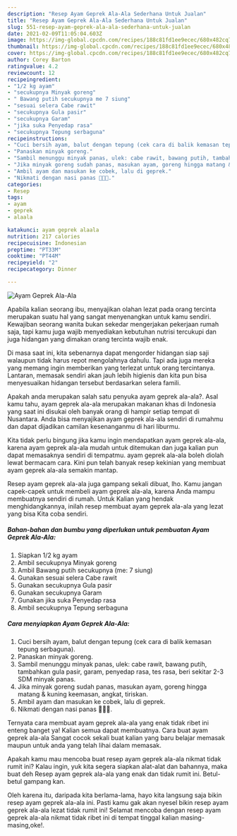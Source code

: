 ```yaml
---
description: "Resep Ayam Geprek Ala-Ala Sederhana Untuk Jualan"
title: "Resep Ayam Geprek Ala-Ala Sederhana Untuk Jualan"
slug: 551-resep-ayam-geprek-ala-ala-sederhana-untuk-jualan
date: 2021-02-09T11:05:04.603Z
image: https://img-global.cpcdn.com/recipes/188c81fd1ee9ecec/680x482cq70/ayam-geprek-ala-ala-foto-resep-utama.jpg
thumbnail: https://img-global.cpcdn.com/recipes/188c81fd1ee9ecec/680x482cq70/ayam-geprek-ala-ala-foto-resep-utama.jpg
cover: https://img-global.cpcdn.com/recipes/188c81fd1ee9ecec/680x482cq70/ayam-geprek-ala-ala-foto-resep-utama.jpg
author: Corey Barton
ratingvalue: 4.2
reviewcount: 12
recipeingredient:
- "1/2 kg ayam"
- "secukupnya Minyak goreng"
- " Bawang putih secukupnya me 7 siung"
- "sesuai selera Cabe rawit"
- "secukupnya Gula pasir"
- "secukupnya Garam"
- "jika suka Penyedap rasa"
- "secukupnya Tepung serbaguna"
recipeinstructions:
- "Cuci bersih ayam, balut dengan tepung (cek cara di balik kemasan tepung serbaguna)."
- "Panaskan minyak goreng."
- "Sambil menunggu minyak panas, ulek: cabe rawit, bawang putih, tambahkan gula pasir, garam, penyedap rasa, tes rasa, beri sekitar 2-3 SDM minyak panas."
- "Jika minyak goreng sudah panas, masukan ayam, goreng hingga matang &amp; kuning keemasan, angkat, tiriskan."
- "Ambil ayam dan masukan ke cobek, lalu di geprek."
- "Nikmati dengan nasi panas 🥰🥰🥰."
categories:
- Resep
tags:
- ayam
- geprek
- alaala

katakunci: ayam geprek alaala 
nutrition: 217 calories
recipecuisine: Indonesian
preptime: "PT33M"
cooktime: "PT44M"
recipeyield: "2"
recipecategory: Dinner

---
```



![Ayam Geprek Ala-Ala](https://img-global.cpcdn.com/recipes/188c81fd1ee9ecec/680x482cq70/ayam-geprek-ala-ala-foto-resep-utama.jpg)

Apabila kalian seorang ibu, menyajikan olahan lezat pada orang tercinta merupakan suatu hal yang sangat menyenangkan untuk kamu sendiri. Kewajiban seorang  wanita bukan sekedar mengerjakan pekerjaan rumah saja, tapi kamu juga wajib menyediakan kebutuhan nutrisi tercukupi dan juga hidangan yang dimakan orang tercinta wajib enak.

Di masa  saat ini, kita sebenarnya dapat mengorder hidangan siap saji walaupun tidak harus repot mengolahnya dahulu. Tapi ada juga mereka yang memang ingin memberikan yang terlezat untuk orang tercintanya. Lantaran, memasak sendiri akan jauh lebih higienis dan kita pun bisa menyesuaikan hidangan tersebut berdasarkan selera famili. 



Apakah anda merupakan salah satu penyuka ayam geprek ala-ala?. Asal kamu tahu, ayam geprek ala-ala merupakan makanan khas di Indonesia yang saat ini disukai oleh banyak orang di hampir setiap tempat di Nusantara. Anda bisa menyajikan ayam geprek ala-ala sendiri di rumahmu dan dapat dijadikan camilan kesenanganmu di hari liburmu.

Kita tidak perlu bingung jika kamu ingin mendapatkan ayam geprek ala-ala, karena ayam geprek ala-ala mudah untuk ditemukan dan juga kalian pun dapat memasaknya sendiri di tempatmu. ayam geprek ala-ala boleh diolah lewat bermacam cara. Kini pun telah banyak resep kekinian yang membuat ayam geprek ala-ala semakin mantap.

Resep ayam geprek ala-ala juga gampang sekali dibuat, lho. Kamu jangan capek-capek untuk membeli ayam geprek ala-ala, karena Anda mampu membuatnya sendiri di rumah. Untuk Kalian yang hendak menghidangkannya, inilah resep membuat ayam geprek ala-ala yang lezat yang bisa Kita coba sendiri.

<!--inarticleads1-->

##### Bahan-bahan dan bumbu yang diperlukan untuk pembuatan Ayam Geprek Ala-Ala:

1. Siapkan 1/2 kg ayam
1. Ambil secukupnya Minyak goreng
1. Ambil  Bawang putih secukupnya (me: 7 siung)
1. Gunakan sesuai selera Cabe rawit
1. Gunakan secukupnya Gula pasir
1. Gunakan secukupnya Garam
1. Gunakan jika suka Penyedap rasa
1. Ambil secukupnya Tepung serbaguna




<!--inarticleads2-->

##### Cara menyiapkan Ayam Geprek Ala-Ala:

1. Cuci bersih ayam, balut dengan tepung (cek cara di balik kemasan tepung serbaguna).
1. Panaskan minyak goreng.
1. Sambil menunggu minyak panas, ulek: cabe rawit, bawang putih, tambahkan gula pasir, garam, penyedap rasa, tes rasa, beri sekitar 2-3 SDM minyak panas.
1. Jika minyak goreng sudah panas, masukan ayam, goreng hingga matang &amp; kuning keemasan, angkat, tiriskan.
1. Ambil ayam dan masukan ke cobek, lalu di geprek.
1. Nikmati dengan nasi panas 🥰🥰🥰.




Ternyata cara membuat ayam geprek ala-ala yang enak tidak ribet ini enteng banget ya! Kalian semua dapat membuatnya. Cara buat ayam geprek ala-ala Sangat cocok sekali buat kalian yang baru belajar memasak maupun untuk anda yang telah lihai dalam memasak.

Apakah kamu mau mencoba buat resep ayam geprek ala-ala nikmat tidak rumit ini? Kalau ingin, yuk kita segera siapkan alat-alat dan bahannya, maka buat deh Resep ayam geprek ala-ala yang enak dan tidak rumit ini. Betul-betul gampang kan. 

Oleh karena itu, daripada kita berlama-lama, hayo kita langsung saja bikin resep ayam geprek ala-ala ini. Pasti kamu gak akan nyesel bikin resep ayam geprek ala-ala lezat tidak rumit ini! Selamat mencoba dengan resep ayam geprek ala-ala nikmat tidak ribet ini di tempat tinggal kalian masing-masing,oke!.

